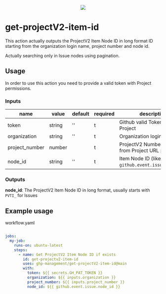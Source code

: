 <p align="center">
    <img src="https://avatars.githubusercontent.com/u/212018926?s=200">
</p>

# get-projectV2-item-id

This action actually outputs the ProjectV2 Item Node ID in long format ID starting from the organization login name, project number and node id.

Actually searching only in Issue nodes using pagination.

## Usage

In order to use this action you need to provide a valid token with Project permissions.

### Inputs

| name           | value  | default | required | description                                      |
|----------------|--------|---------|----------|--------------------------------------------------|
| token          | string | ''      | t        | Github valid Token for Project                   |
| organization   | string | ''      | t        | Organization login name                          |
| project_number | number |         | t        | ProjectV2 Number (took from Project URL path)    |
| node_id        | string | ''      | t        | Item Node ID (like `github.event.issue.node_id`) |

### Outputs

**node_id**: The ProjectV2 Item Node ID in long format, usually starts with `PVTI_` for Issues

## Example usage

workflow.yaml
``` yaml

jobs:
  my-job:
    runs-on: ubuntu-latest
    steps:
      - name: Get ProjectV2 Item Node ID if exists
        id: get-projectv2-item-id
        uses: ghp-management/get-projectV2-item-id@main
        with:
          token: ${{ secrets.GH_PAT_TOKEN }}
          organization: ${{ inputs.organization }}
          project_number: ${{ inputs.project_number }}
          node_id: ${{ github.event.issue.node_id }}

```
